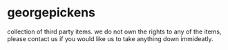 # georgepickens
collection of third party items. we do not own the rights to any of the items, please contact us if you would like us to take anything down immideatly.
